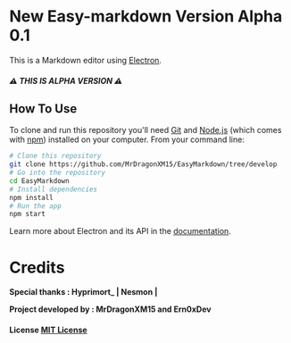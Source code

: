 # New Easy-markdown Version Alpha 0.1
  
This is a Markdown editor using [Electron](http://electron.atom.io/).

##### ⚠   THIS IS ALPHA VERSION  ⚠  

## How To Use

To clone and run this repository you'll need [Git](https://git-scm.com) and [Node.js](https://nodejs.org/en/download/) (which comes with [npm](http://npmjs.com)) installed on your computer. From your command line:

```bash
# Clone this repository
git clone https://github.com/MrDragonXM15/EasyMarkdown/tree/develop
# Go into the repository
cd EasyMarkdown
# Install dependencies
npm install
# Run the app
npm start
```

Learn more about Electron and its API in the [documentation](http://electron.atom.io/docs/).

# Credits

**Special thanks : Hyprimort_ | Nesmon |**

**Project developed by : MrDragonXM15 and Ern0xDev**



#### License [MIT License](LICENSE.md)

